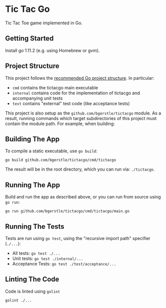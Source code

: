 # Tic Tac Go
Tic Tac Toe game implemented in Go.

## Getting Started
Install go 1.11.2 (e.g. using Homebrew or gvm).

## Project Structure
This project follows the [recommended Go project structure](https://github.com/golang-standards/project-layout). In particular:

- `cmd` contains the tictacgo main executable
- `internal` contains code for the implementation of tictacgo and accompanying unit tests
- `test` contains "external" test code (like acceptance tests)

This project is also setup as the `github.com/bgerstle/tictacgo` module. As a result, running commands which target subdirectories of this project must contain the module path. For example, when building:

## Building The App
To compile a static executable, use `go build`:

``` shell
go build github.com/bgerstle/tictacgo/cmd/tictacgo
```

The result will be in the root directory, which you can run via: `./tictacgo`.

## Running The App
Build and run the app as described above, or you can run from source using `go run`:

``` shell
go run github.com/bgerstle/tictacgo/cmd/tictacgo/main.go
```

## Running The Tests
Tests are run using `go test`, using the "recursive import path" specifier (`./...`):

- All tests: `go test ./...`
- Unit tests: `go test ./internal/...`
- Acceptance Tests: `go test ./test/acceptance/...`

## Linting The Code
Code is linted using `golint`

``` shell
golint ./...
```